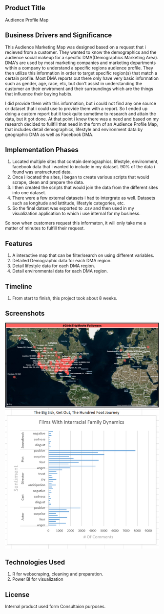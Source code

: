 ## Product Title 
Audience Profile Map

## Business Drivers and Significance
This Audience Marketing Map was designed based on a request that i recieved from a customer. They wanted to know the demographics and the audience social makeup for a specific DMA(Demographics Marketing Area). DMA's are used by most marketing companies and marketing departments within a company to understand a specific regions audience profile. They then utilize this information in order to target specific region(s) that match a certain profile. Most DMA reports out there only have very basic information such as gender, age, race, etc, but don't assist in understanding the customer an their enviroment and their surroundings which are the things that influence their buying habits. 

I did provide them with this information, but i could not find any one source or dataset that i could use to provide them with a report. So I ended up doing a custom report but it took quite sometime to research and attain the data, but it got done.  At that point i knew there was a need and based on my research decided to fullfill that need in the form of an Audience Profile Map, that includes detail demographics, lifestyle and environment data by geographic DMA as well as Facebook DMA.


## Implementation Phases
1. Located multiple sites that contain demographics, lifestyle, environment, facebook data that i wanted to include in my dataset. 90% of the data i found was unstructured data.
2. Once i located the sites, i began to create various scripts that would scrape, clean and prepare the data.
3. I then created the scripts that would join the data from the different sites into one dataset.
4. There were a few external datasets i had to intergrate as well. Datasets such as longitude and lattitude, lifestyle categories, etc.  
5. So the final datset was exported to .csv and then used in my visualization application to which i use internal for my business. 

So now when customers request this informaton, it will only take me a matter of minutes to fulfill their request.

## Features
1. A interactive map that can be filter/search on using different variables.
2. Detailed Demographic data for each DMA region.
3. Detail lifestyle data for each DMA region.
4. Detail environmental data for each DMA region.

## Timeline
1. From start to finish, this project took about 8 weeks.

## Screenshots
![Alt text](/web_scraping/Movie_Followers_Map.PNG?raw=true "Movie Followers gathered From Google Trends")
![Alt text](/web_scraping/Interracial_Films_Sentiment_Analysis.PNG?raw=true "Sentiment Around Books")

## Technologies Used
1. R for webscraping, cleaning and preparation.
2. Power BI for visualization

## License
Internal product used form Consultaion purposes.
